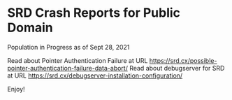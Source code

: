 # SRD Crash Reports for Public Domain

Population in Progress as of Sept 28, 2021

Read about Pointer Authentication Failure at URL https://srd.cx/possible-pointer-authentication-failure-data-abort/
Read about debugserver for SRD at URL https://srd.cx/debugserver-installation-configuration/

Enjoy!
